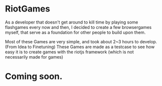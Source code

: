 # RiotGames
As a developer that doesn't get around to kill time by playing some flashgames every now and then, I decided to create a few browsergames myself, that serve as a foundation for other people to build upon them.

Most of these Games are very simple, and took about 2~3 hours to develop. (From Idea to Finetuning)
These Games are made as a testcase to see how easy it is to create games with the riotjs framework (which is not necessarily made for games)

# Coming soon.
